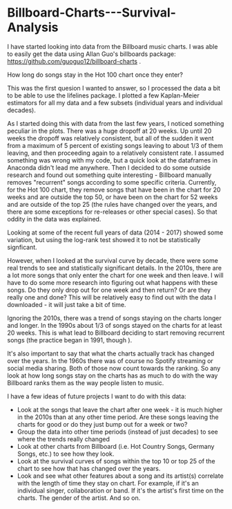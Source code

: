 # Billboard-Charts---Survival-Analysis

I have started looking into data from the Billboard music charts. 
I was able to easily get the data using Allan Guo's billboards package: https://github.com/guoguo12/billboard-charts .

How long do songs stay in the Hot 100 chart once they enter?

This was the first quesion I wanted to answer, so I processed the data a bit to be able to use the lifelines package. I plotted a few Kaplan-Meier estimators for all my data and a few subsets (individual years and individual decades).

As I started doing this with data from the last few years, I noticed something peculiar in the plots. There was a huge dropoff at 20 weeks. Up until 20 weeks the dropoff was relatively consistent, but all of the sudden it went from a maximum of 5 percent of existing songs leaving to about 1/3 of them leaving, and then proceeding again to a relatively consistent rate. I assumed something was wrong with my code, but a quick look at the dataframes in Anaconda didn't lead me anywhere. Then I decided to do some outside research and found out something quite interesting - Billboard manually removes "recurrent" songs according to some specific criteria. Currently, for the Hot 100 chart, they remove songs that have been in the chart for 20 weeks and are outside the top 50, or have been on the chart for 52 weeks and are outside of the top 25 (the rules have changed over the years, and there are some exceptions for re-releases or other special cases). So that oddity in the data was explained.

Looking at some of the recent full years of data (2014 - 2017) showed some variation, but using the log-rank test showed it to not be statistically signficant. 

However, when I looked at the survival curve by decade, there were some real trends to see and statistically significant details. In the 2010s, there are a lot more songs that only enter the chart for one week and then leave. I will have to do some more research into figuring out what happens with these songs. Do they only drop out for one week and then return? Or are they really one and done? This will be relatively easy to find out with the data I downloaded - it will just take a bit of time. 

Ignoring the 2010s, there was a trend of songs staying on the charts longer and longer. In the 1990s about 1/3 of songs stayed on the charts for at least 20 weeks. This is what lead to Billboard deciding to start removing recurrent songs (the practice began in 1991, though ). 

It's also important to say that what the charts actually track has changed over the years. In the 1960s there was of course no Spotify streaming or social media sharing. Both of those now count towards the ranking. So any look at how long songs stay on the charts has as much to do with the way Billboard ranks them as the way people listen to music.

I have a few ideas of future projects I want to do with this data:

- Look at the songs that leave the chart after one week - it is much higher in the 2010s than at any other time period. Are these songs leaving the charts for good or do they just bump out for a week or two?
- Group the data into other time periods (instead of just decades) to see where the trends really changed
- Look at other charts from Billboard (i.e. Hot Country Songs, Germany Songs, etc.) to see how they look.
- Look at the survival curves of songs within the top 10 or top 25 of the chart to see how that has changed over the years.
- Look and see what other features about a song and its artist(s) correlate with the length of time they stay on chart. For example, if it's an individual singer, collaboration or band. If it's the artist's first time on the charts. The gender of the artist. And so on.
